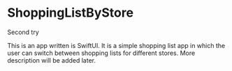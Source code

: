 # ShoppingListByStore
Second try

This is an app written is SwiftUI.  It is a simple shopping list app in which the user can switch between shopping lists for different stores.  More description will be added later.
